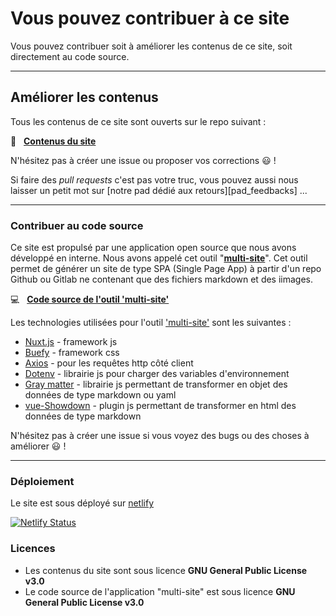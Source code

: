 
# Vous pouvez contribuer à ce site

Vous pouvez contribuer soit à améliorer les contenus de ce site, soit directement au code source.

---

## Améliorer les contenus

Tous les contenus de ce site sont ouverts sur le repo suivant :

📁 &nbsp; [**Contenus du site**][site_contents]

N'hésitez pas à créer une issue ou proposer vos corrections 😃 !

Si faire des *pull requests* c'est pas votre truc, vous pouvez aussi nous laisser un petit mot sur [notre pad dédié aux retours][pad_feedbacks] ...


----

### Contribuer au code source

Ce site est propulsé par une application open source que nous avons développé en interne. Nous avons appelé cet outil "**[multi-site][repo_app]**". Cet outil permet de générer un site de type SPA (Single Page App) à partir d'un repo Github ou Gitlab ne contenant que des fichiers markdown et des iimages. 

💻 &nbsp; [**Code source de l'outil 'multi-site'**][repo_app]


Les technologies utilisées pour l'outil ['multi-site'][repo_app] sont les suivantes : 
- [Nuxt.js](https://nuxtjs.org) - framework js
- [Buefy](https://buefy.org/documentation) - framework css
- [Axios](https://axios-http.com/) - pour les requêtes http côté client
- [Dotenv](https://www.npmjs.com/package/dotenv) - librairie js pour charger des variables d'environnement 
- [Gray matter](https://www.npmjs.com/package/gray-matter) - librairie js permettant de transformer en objet des données de type markdown ou yaml
- [vue-Showdown](https://vue-showdown.js.org/) - plugin js permettant de transformer en html des données de type markdown

N'hésitez pas à créer une issue si vous voyez des bugs ou des choses à améliorer 😃 !


---


### Déploiement

Le site est sous déployé sur [netlify](https://www.netlify.com/)

[![Netlify Status](https://api.netlify.com/api/v1/badges/5a774814-2a6a-4da7-a8b5-1cc3d654df2a/deploy-status)](https://app.netlify.com/sites/multi-site-app-test/deploys)


### Licences

- Les contenus du site sont sous licence **GNU General Public License v3.0**
- Le code source de l'application "multi-site" est sous licence **GNU General Public License v3.0**



[site_contents]: https://github.com/co-demos/multi-site-contents
[pfeedbacksurs]: https://hackmd.io/@multi/retours-site-multi
[repo_app]: https://github.com/co-demos/multi-site-app
